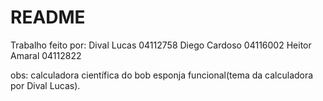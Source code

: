 # README

Trabalho feito por: 
Dival Lucas 04112758
Diego Cardoso 04116002
Heitor Amaral 04112822

obs: calculadora científica do bob esponja funcional(tema da calculadora por Dival Lucas).